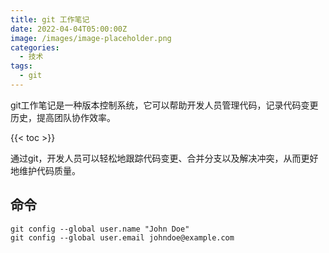 ```yaml
---
title: git 工作笔记
date: 2022-04-04T05:00:00Z
image: /images/image-placeholder.png
categories:
  - 技术
tags:
  - git
---
```


git工作笔记是一种版本控制系统，它可以帮助开发人员管理代码，记录代码变更历史，提高团队协作效率。

<!--more-->

{{< toc >}}

通过git，开发人员可以轻松地跟踪代码变更、合并分支以及解决冲突，从而更好地维护代码质量。

## 命令[​](https://docs.littleriver.cc/v1/references/git#%E5%91%BD%E4%BB%A4)


```
git config --global user.name "John Doe"
git config --global user.email johndoe@example.com
```
